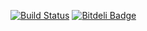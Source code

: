 [![Build Status](https://secure.travis-ci.org/WyriHaximus/HotSpots.png)](http://travis-ci.org/WyriHaximus/HotSpots)
[![Bitdeli Badge](https://d2weczhvl823v0.cloudfront.net/WyriHaximus/HotSpots/trend.png)](https://bitdeli.com/free "Bitdeli Badge")
